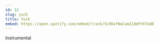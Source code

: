 ```yaml
---
id: 12
slug: yuck
title: Yuck
embed: https://open.spotify.com/embed/track/5c9OxfWaCamZ1dmFtkTeQD
---
```


Instrumental
